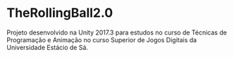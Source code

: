 # TheRollingBall2.0
Projeto desenvolvido na Unity 2017.3 para estudos no curso de Técnicas de Programação e Animação no curso Superior de Jogos Digitais da Universidade Estácio de Sá.
